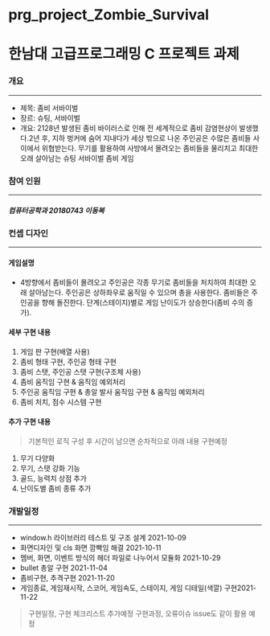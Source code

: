 # prg_project_Zombie_Survival

# 한남대 고급프로그래밍 C 프로젝트 과제
### 개요
- - -
- 제목: 좀비 서바이벌
- 장르: 슈팅, 서바이벌
- 개요: 2128년 발생된 좀비 바이러스로 인해 전 세계적으로 좀비 감염현상이 발생했다.2년 후, 지하 벙커에 숨어 지내다가 세상 밖으로 나온 주인공은 수많은 좀비들 사이에서 위협받는다. 무기를 활용하여 사방에서 몰려오는 좀비들을 물리치고 최대한 오래 살아남는 슈팅 서바이벌 좀비 게임
### 참여 인원
- - -
##### 컴퓨터공학과 20180743 이동복
### 컨셉 디자인
- - -
#### 게임설명
- 4방향에서 좀비들이 몰려오고 주인공은 각종 무기로 좀비들을 처치하여 최대한 오래 살아남는다. 주인공은 상하좌우로 움직일 수 있으며 총을 사용한다. 좀비들은 주인공을 향해 돌진한다. 단계(스테이지)별로 게임 난이도가 상승한다(좀비 수의 증가).  
#### 세부 구현 내용
1.	게임 판 구현(배열 사용)
2.	좀비 형태 구현, 주인공 형태 구현
3.	좀비 스탯, 주인공 스탯 구현(구조체 사용)
4.	좀비 움직임 구현 & 움직임 예외처리
5.	주인공 움직임 구현 & 총알 발사 움직임 구현 & 움직임 예외처리
6.	좀비 처치, 점수 시스템 구현

#### 추가 구현 내용
> 기본적인 로직 구성 후 시간이 남으면 순차적으로 아래 내용 구현예정
1.	무기 다양화
2.	무기, 스탯 강화 기능
3.	골드, 능력치 상점 추가
4.	난이도별 좀비 종류 추가

### 개발일정
- - -
- window.h 라이브러리 테스트 및 구조 설계 2021-10-09
- 화면디자인 및 cls 화면 깜빡임 해결 2021-10-11
- 멤버, 화면, 이벤트 방식의 헤더 파일로 나누어서 모듈화 2021-10-29
- bullet 총알 구현 2021-11-04
- 좀비구현, 추격구현 2021-11-20
- 게임종료, 게임재시작, 스코어, 게임속도, 스테이지, 게임 디테일(색깔) 구현2021-11-22
> 구현일정, 구현 체크리스트 추가예정  구현과정, 오류이슈 issue도 같이 활용 예정
